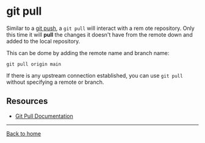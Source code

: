 # git pull

Similar to a [git push](./Push.md), a `git pull` will interact with a rem ote repository. Only this time it will **pull** the changes it doesn't have from the remote down and added to the local repository.

This can be dome by adding the remote name and branch name:

```
git pull origin main
```

If there is any upstream connection established, you can use `git pull` without specifying a remote or branch.

## Resources

- [Git Pull Documentation](https://git-scm.com/docs/git-pull)

---

[Back to home](../README.md)
